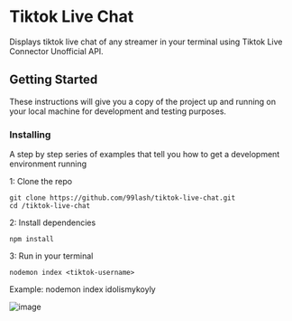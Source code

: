 # Tiktok Live Chat

Displays tiktok live chat of any streamer in your terminal using Tiktok Live Connector Unofficial API.

## Getting Started

These instructions will give you a copy of the project up and running on
your local machine for development and testing purposes.

### Installing

A step by step series of examples that tell you how to get a development
environment running

1: Clone the repo

    git clone https://github.com/99lash/tiktok-live-chat.git
    cd /tiktok-live-chat

2: Install dependencies

    npm install

3: Run in your terminal 

    nodemon index <tiktok-username>

  Example: nodemon index idolismykoyly

![image](https://github.com/user-attachments/assets/95c57037-1a63-420d-b9a0-ed7e39b14c54)
